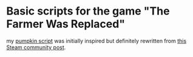 # Basic scripts for the game "The Farmer Was Replaced"

my [pumpkin script](get_pumpkin.py) was initially inspired but definitely rewritten from [this Steam community post](https://steamcommunity.com/app/2060160/discussions/0/6369856944156757727/).
